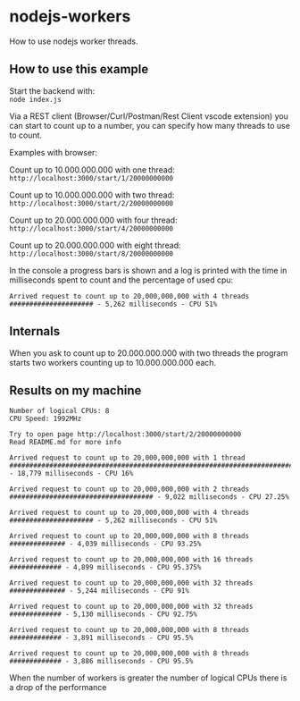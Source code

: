 # nodejs-workers
How to use nodejs worker threads.

How to use this example
-----------------------
Start the backend with:  
`node index.js`

Via a REST client (Browser/Curl/Postman/Rest Client vscode extension) you can start to count up to a number, you can specify how many threads to use to count.

Examples with browser:

Count up to 10.000.000.000 with one thread:  
`http://localhost:3000/start/1/20000000000`

Count up to 10.000.000.000 with two thread:  
`http://localhost:3000/start/2/20000000000`

Count up to 20.000.000.000 with four thread:  
`http://localhost:3000/start/4/20000000000`

Count up to 20.000.000.000 with eight thread:  
`http://localhost:3000/start/8/20000000000`

In the console a progress bars is shown and a log is printed with the time in milliseconds spent to count and the percentage of used cpu:
```
Arrived request to count up to 20,000,000,000 with 4 threads
##################### - 5,262 milliseconds - CPU 51%
```

Internals
---------
When you ask to count up to 20.000.000.000 with two threads the program starts two workers counting up to 10.000.000.000 each.

Results on my machine
---------------------
```
Number of logical CPUs: 8
CPU Speed: 1992MHz

Try to open page http://localhost:3000/start/2/20000000000
Read README.md for more info

Arrived request to count up to 20,000,000,000 with 1 thread
########################################################################## - 18,779 milliseconds - CPU 16%

Arrived request to count up to 20,000,000,000 with 2 threads
#################################### - 9,022 milliseconds - CPU 27.25%

Arrived request to count up to 20,000,000,000 with 4 threads
##################### - 5,262 milliseconds - CPU 51%

Arrived request to count up to 20,000,000,000 with 8 threads
############## - 4,039 milliseconds - CPU 93.25%

Arrived request to count up to 20,000,000,000 with 16 threads
############# - 4,899 milliseconds - CPU 95.375%

Arrived request to count up to 20,000,000,000 with 32 threads
############## - 5,244 milliseconds - CPU 91%

Arrived request to count up to 20,000,000,000 with 32 threads
############# - 5,130 milliseconds - CPU 92.75%

Arrived request to count up to 20,000,000,000 with 8 threads
############# - 3,891 milliseconds - CPU 95.5%

Arrived request to count up to 20,000,000,000 with 8 threads
############# - 3,886 milliseconds - CPU 95.5%
```

When the number of workers is greater the number of logical CPUs there is a drop of the performance